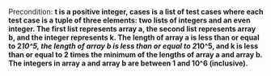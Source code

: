 Precondition: **t is a positive integer, cases is a list of test cases where each test case is a tuple of three elements: two lists of integers and an even integer. The first list represents array a, the second list represents array b, and the integer represents k. The length of array a is less than or equal to 2*10^5, the length of array b is less than or equal to 2*10^5, and k is less than or equal to 2 times the minimum of the lengths of array a and array b. The integers in array a and array b are between 1 and 10^6 (inclusive).**